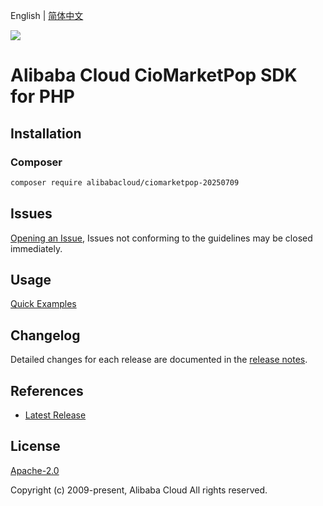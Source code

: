 English | [简体中文](README-CN.md)

![](https://aliyunsdk-pages.alicdn.com/icons/AlibabaCloud.svg)

# Alibaba Cloud CioMarketPop SDK for PHP

## Installation

### Composer

```bash
composer require alibabacloud/ciomarketpop-20250709
```

## Issues

[Opening an Issue](https://github.com/aliyun/alibabacloud-php-sdk/issues/new), Issues not conforming to the guidelines may be closed immediately.

## Usage

[Quick Examples](https://github.com/aliyun/alibabacloud-php-sdk/blob/master/docs/0-Examples-EN.md#quick-examples)

## Changelog

Detailed changes for each release are documented in the [release notes](./ChangeLog.txt).

## References

* [Latest Release](https://github.com/aliyun/alibabacloud-php-sdk/)

## License

[Apache-2.0](http://www.apache.org/licenses/LICENSE-2.0)

Copyright (c) 2009-present, Alibaba Cloud All rights reserved.
